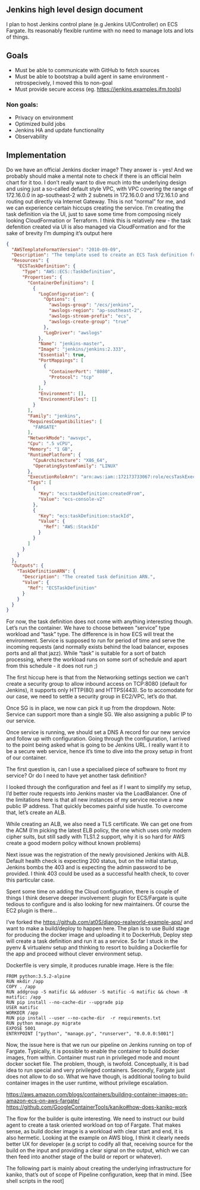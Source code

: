 ## Jenkins high level design document

I plan to host Jenkins control plane (e.g Jenkins UI/Controller) on ECS Fargate. Its reasonably flexible runtime with no need to manage lots and lots of things. 

## Goals
 - Must be able to communicate with GitHub to fetch sources
 - Must be able to bootstrap a build agent in same environment  - retrospecively, I moved this to non-goal
 - Must provide secure access (eg. https://jenkins.examples.ifm.tools)

### Non goals:
 - Privacy on environment
 - Optimized build jobs
 - Jenkins HA and update functionality
 - Observability

## Implementation
Do we have an official Jenkins docker image?
They answer is -  yes! And we probably should make a mental note to check if there is an official helm chart for it too.
I don’t really want to dive much into the underlying design and using just a so-called default style VPC, with VPC covering the range of 172.16.0.0 in ap-southeast-2 with 2 subnets in 172.16.0.0 and 172.16.1.0 and routing out directly via Internet Gateway. This is not “normal” for me, and we can experience certain hiccups creating the service.
I’m creating the task definition via the UI, just to save some time from composing nicely looking CloudFormation or Terraform.  I think this is relatively new - the task defenition created via UI is also managed via CloudFormation and for the sake of brevity I’m dumping it’s output here
```json
{
  "AWSTemplateFormatVersion": "2010-09-09",
  "Description": "The template used to create an ECS Task definition from the ECS Console.",
  "Resources": {
    "ECSTaskDefinition": {
      "Type": "AWS::ECS::TaskDefinition",
      "Properties": {
        "ContainerDefinitions": [
          {
            "LogConfiguration": {
              "Options": {
                "awslogs-group": "/ecs/jenkins",
                "awslogs-region": "ap-southeast-2",
                "awslogs-stream-prefix": "ecs",
                "awslogs-create-group": "true"
              },
              "LogDriver": "awslogs"
            },
            "Name": "jenkins-master",
            "Image": "jenkins/jenkins:2.333",
            "Essential": true,
            "PortMappings": [
              {
                "ContainerPort": "8080",
                "Protocol": "tcp"
              }
            ],
            "Environment": [],
            "EnvironmentFiles": []
          }
        ],
        "Family": "jenkins",
        "RequiresCompatibilities": [
          "FARGATE"
        ],
        "NetworkMode": "awsvpc",
        "Cpu": ".5 vCPU",
        "Memory": "1 GB",
        "RuntimePlatform": {
          "CpuArchitecture": "X86_64",
          "OperatingSystemFamily": "LINUX"
        },
        "ExecutionRoleArn": "arn:aws:iam::172173733067:role/ecsTaskExecutionRole",
        "Tags": [
          {
            "Key": "ecs:taskDefinition:createdFrom",
            "Value": "ecs-console-v2"
          },
          {
            "Key": "ecs:taskDefinition:stackId",
            "Value": {
              "Ref": "AWS::StackId"
            }
          }
        ]
      }
    }
  },
  "Outputs": {
    "TaskDefinitionARN": {
      "Description": "The created task definition ARN.",
      "Value": {
        "Ref": "ECSTaskDefinition"
      }
    }
  }
}
```
For now, the task definition does not come with anything interesting though. Let’s run the container. We have to choose between “service” type workload and “task” type. The difference is in how ECS will treat the environment. Service is supposed to run for period of time and serve the incoming requests (and normally exists behind the load balancer, exposes ports and all that jazz). While “task” is suitable for a sort of batch processing, where the workload runs on some sort of schedule and apart from this schedule - it does not run ;)

The first hiccup here is that from the Networking settings section we can’t create a security group to allow inbound access on TCP:8080 (default for Jenkins), it supports only HTTP(80) and HTTPS(443). So to accomodate for our case, we need to settle a security group in EC2/VPC, let’s do that. 

Once SG is in place, we now can pick it up from the dropdown. Note: Service can support more than a single SG. We also assigning a public IP to our service.

Once service is running, we should set a DNS A record for our new service and follow up with configuration.  Going through the configuration, I arrived to the point being asked what is going to be Jenkins URL. I really want it to be a secure web service, hence it’s time to dive into the proxy setup in front of our container.

The first question is, can I use a specialised piece of software to front my service? Or do I need to have yet another task definition? 

I looked through the configuration and feel as if I want to simplify my setup, I’d better route requests into Jenkins master via the LoadBalancer. One of the limitations here is that all new instances of my service receive a new public IP address. That quickly becomes painful side hustle. To overcome that, let’s create an ALB.

While creating an ALB, we also need a TLS certificate. We can get one from the ACM (I’m picking the latest ELB policy, the one which uses only modern cipher suits, but still sadly with TLS1.2 support, why it is so hard for AWS create a good modern policy without known problems)

Next issue was the registration of the newly provisioned Jenkins with ALB. Default health check is expecting 200 status, but on the initial startup, Jenkins bombs the 403 and is expecting the admin password to be provided. I think 403 could be used as a successful health check, to cover this particular case. 

Spent some time on adding the Cloud configuration, there is couple of things I think deserve deeper involvement: plugin for ECS/Fargate is quite tedious to configure and is also looking for new maintainers. Of course the EC2 plugin is there… 

I’ve forked the https://github.com/at0S/django-realworld-example-app/ and want to make a build/deploy to happen here.
The plan is to use Build stage for producing the docker image and uploading it to DockerHub, Deploy step will create a task definition and run it as a service. So far I stuck in the pyenv & virtualenv setup and thinking to resort to building a Dockerfile for the app and proceed without clever environment setup.

Dockerfile is very simple, it produces runable image. Here is the file:

```
FROM python:3.5.2-alpine
RUN mkdir /app
COPY . /app
RUN addgroup -S matific && adduser -S matific -G matific && chown -R matific: /app
RUN pip install --no-cache-dir --upgrade pip
USER matific
WORKDIR /app
RUN pip install --user --no-cache-dir  -r requirements.txt
RUN python manage.py migrate
EXPOSE 5001
ENTRYPOINT ["python", "manage.py", "runserver", "0.0.0.0:5001"]
```
Now, the issue here is that we run our pipeline on Jenkins running on top of Fargate. Typically, it is possible to enable the container to build docker images, from within. Container must run in privileged mode and mount docker socket file. The problem, though, is twofold. Conceptually, it is bad idea to run special and very privileged containers. Secondly, Fargate just does not allow to do so. What we have though, is additional tooling to build container images in the user runtime, without privilege escalation. 

https://aws.amazon.com/blogs/containers/building-container-images-on-amazon-ecs-on-aws-fargate/
https://github.com/GoogleContainerTools/kaniko#how-does-kaniko-work

The flow for the builder is quite interesting. We need to instruct our build agent to create a task oriented  workload on top of Fargate. That makes sense, as build docker image is a workload with clear start and end, it is also hermetic. Looking at the example on AWS blog, I think it clearly needs better UX for developer (e.g script to codify all that, receiving source for the build on the input and providing a clear signal on the output, which we can then feed into another stage of the build or report or whatever).

The following part is mainly about creating the underlying infrastructure for kaniko, that’s out of scope of Pipeline configuration, keep that in mind. [See shell scripts in the root]
